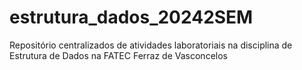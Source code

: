 # estrutura_dados_20242SEM
Repositório centralizados de atividades laboratoriais na disciplina de Estrutura de Dados na FATEC Ferraz de Vasconcelos
